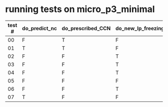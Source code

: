# running tests on micro_p3_minimal


| test #  | do_predict_nc | do_prescribed_CCN | do_new_lp_freezing | no_cirrus_mohler | no_lphom |
|---------|---------------|-------------------|--------------------|------------------|----------|
|  00     |  F            | T                 | F                  |   F              | F        |
|  01     |  T            | T                 | F                  |   F              | F        |
|  02     |  F            | F                 | T                  |   F              | F        |
|  03     |  F            | F                 | T                  |   T              | F        |
|  04     |  F            | F                 | T                  |   T              | T        |
|  05     |  F            | F                 | F                  |   F              | F        |
|  06     |  F            | F                 | T                  |   F              | T        |
|  07     |  T            | F                 | F                  |   F              | F        |


